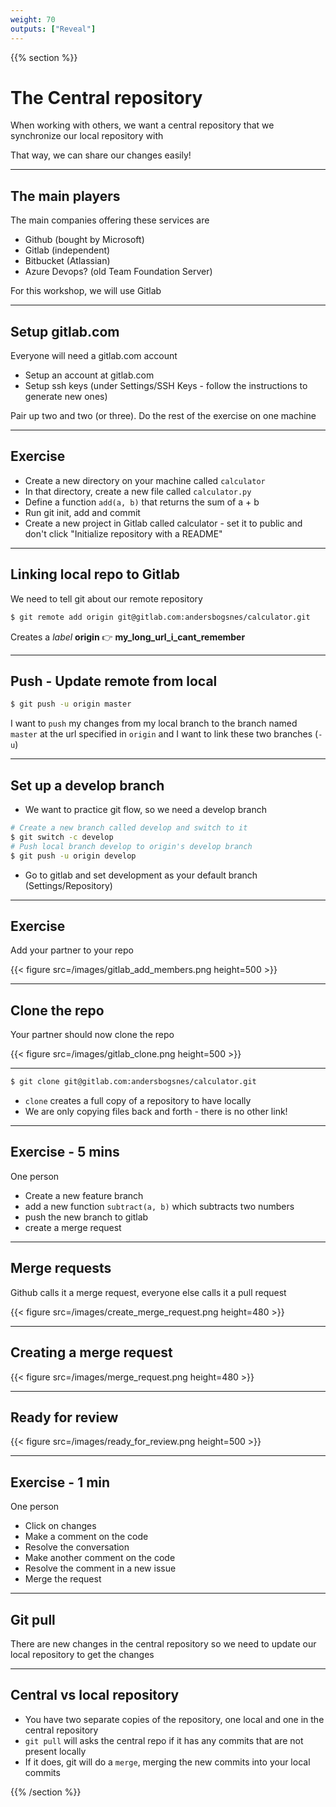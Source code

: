 ```yaml
---
weight: 70
outputs: ["Reveal"]
---
```


{{% section %}}

# The Central repository

When working with others, we want a central repository that we synchronize our local repository with

That way, we can share our changes easily!

---

## The main players

The main companies offering these services are

- Github (bought by Microsoft)
- Gitlab (independent)
- Bitbucket (Atlassian)
- Azure Devops? (old Team Foundation Server)

For this workshop, we will use Gitlab

---

## Setup gitlab.com

Everyone will need a gitlab.com account

- Setup an account at gitlab.com
- Setup ssh keys (under Settings/SSH Keys - follow the instructions to generate new ones)

Pair up two and two (or three). Do the rest of the exercise on one machine

---

## Exercise

- Create a new directory on your machine called `calculator`
- In that directory, create a new file called `calculator.py`
- Define a function `add(a, b)` that returns the sum of a + b
- Run git init, add and commit
- Create a new project in Gitlab called calculator - set it to public and don't click "Initialize repository with a README"

---

## Linking local repo to Gitlab

We need to tell git about our remote repository

```bash
$ git remote add origin git@gitlab.com:andersbogsnes/calculator.git
```

Creates a *label* **origin** :point_right: **my_long_url_i_cant_remember**

---

## Push - Update remote from local

```bash
$ git push -u origin master
```

I want to `push` my changes from my local branch to the branch named `master` at the url specified in `origin` and I want to link these two branches (`-u`)

---

## Set up a develop branch

- We want to practice git flow, so we need a develop branch

```bash
# Create a new branch called develop and switch to it
$ git switch -c develop
# Push local branch develop to origin's develop branch
$ git push -u origin develop  
```

- Go to gitlab and set development as your default branch (Settings/Repository)

---

## Exercise

Add your partner to your repo

{{< figure src=/images/gitlab_add_members.png height=500 >}}

---

## Clone the repo

Your partner should now clone the repo

{{< figure src=/images/gitlab_clone.png height=500 >}}

---

```bash
$ git clone git@gitlab.com:andersbogsnes/calculator.git
```

- `clone` creates a full copy of a repository to have locally
- We are only copying files back and forth - there is no other link!

---

## Exercise - 5 mins

One person

- Create a new feature branch
- add a new function `subtract(a, b)` which subtracts two numbers
- push the new branch to gitlab
- create a merge request

---

## Merge requests

Github calls it a merge request, everyone else calls it a pull request

{{< figure src=/images/create_merge_request.png height=480 >}}

---

## Creating a merge request

{{< figure src=/images/merge_request.png height=480 >}}

---

## Ready for review

{{< figure src=/images/ready_for_review.png height=500 >}}

---

## Exercise - 1 min

One person

- Click on changes
- Make a comment on the code
- Resolve the conversation
- Make another comment on the code
- Resolve the comment in a new issue
- Merge the request

---

## Git pull

There are new changes in the central repository so we need to update our local repository to get the changes

---

## Central vs local repository

- You have two separate copies of the repository, one local and one in the central repository
- `git pull` will asks the central repo if it has any commits that are not present locally
- If it does, git will do a `merge`, merging the new commits into your local commits

{{% /section %}}

